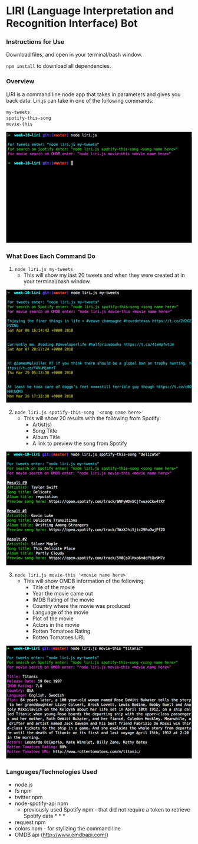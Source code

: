 # LIRI (Language Interpretation and Recognition Interface) Bot

### Instructions for Use
Download files, and open in your terminal/bash window.

`npm install` to download all dependencies.

### Overview
LIRI is a command line node app that takes in parameters and gives you back data. Liri.js can take in one of the following commands:
```
my-tweets
spotify-this-song
movie-this
```

![alt text](https://github.com/laurengranada/week-10-liri/blob/master/read-images/node_liri.png)

### What Does Each Command Do
1. `node liri.js my-tweets`
    - This will show my last 20 tweets and when they were created at in your terminal/bash window.

![alt text](https://github.com/laurengranada/week-10-liri/blob/master/read-images/my-tweets.png)

2. `node liri.js spotify-this-song '<song name here>'`
    - This will show 20 results with the following from Spotify:
        - Artist(s)
        - Song Title
        - Album Title
        - A link to preview the song from Spotify

![alt text](https://github.com/laurengranada/week-10-liri/blob/master/read-images/spotify.png)

3. `node liri.js movie-this '<movie name here>'`
    - This will show OMDB information of the following: 
        - Title of the movie
        - Year the movie came out
        - IMDB Rating of the movie
        - Country where the movie was produced
        - Language of the movie
        - Plot of the movie
        - Actors in the movie
        - Rotten Tomatoes Rating
        - Rotten Tomatoes URL

![alt text](https://github.com/laurengranada/week-10-liri/blob/master/read-images/movie-this.png)

### Languages/Technologies Used
- node.js
- fs npm
- twitter npm
- node-spotify-api npm 
    * previously used Spotify npm - that did not require a token to retrieve Spotify data * * *
- request npm
- colors npm - for stylizing the command line
- OMDB api (http://www.omdbapi.com/)


